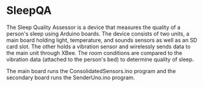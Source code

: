 # SleepQA
The Sleep Quality Assessor is a device that measures the quality of a person's sleep using Arduino boards. The device consists of two units, a main board holding light, temperature, and sounds sensors as well as an SD card slot. The other holds a vibration sensor and wirelessly sends data to the main unit through XBee. The room conditions are compared to the vibration data (attached to the person's bed) to determine quality of sleep.

The main board runs the ConsolidatedSensors.ino program and the secondary board runs the SenderUno.ino program.
